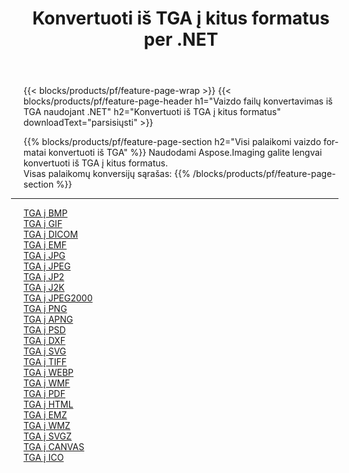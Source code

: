 ﻿---
title: Konvertuoti iš TGA į kitus formatus per .NET 
weight: 3920
url: /lt/net/conversion/from/tga 
lang: lt
langdirlevel: 2
locales: zh-hans,ja,it,ru,de,es,fr,nl,id,lt,pl,pt,vi,tr,ko,zh-hant,ar,hi,th,sv,cs,uk,he
description: Naudodami Aspose.Imaging galite lengvai konvertuoti iš TGA į kitus formatus
---

{{< blocks/products/pf/feature-page-wrap >}}
{{< blocks/products/pf/feature-page-header h1="Vaizdo failų konvertavimas iš TGA naudojant .NET" h2="Konvertuoti iš TGA į kitus formatus" downloadText="parsisiųsti" >}}


{{% blocks/products/pf/feature-page-section  h2="Visi palaikomi vaizdo formatai konvertuoti iš TGA" %}}
Naudodami Aspose.Imaging galite lengvai konvertuoti iš TGA į kitus formatus.
<br/>
Visas palaikomų konversijų sąrašas:
{{% /blocks/products/pf/feature-page-section %}}
<div class="container-fluid productfamilypage bg-gray">
    <div class="convertypes bg-gray agp-content section">
        <div class="container">
		<hr style="margin-left:-20px;"/>
		<div class="row other-converters">
		    <div class='col-md-2 other-converter remove-lp remove-rp'><a href="/imaging/lt/net/conversion/tga-to-bmp" >TGA į BMP</a></div><div class='col-md-2 other-converter remove-lp remove-rp'><a href="/imaging/lt/net/conversion/tga-to-gif" >TGA į GIF</a></div><div class='col-md-2 other-converter remove-lp remove-rp'><a href="/imaging/lt/net/conversion/tga-to-dicom" >TGA į DICOM</a></div><div class='col-md-2 other-converter remove-lp remove-rp'><a href="/imaging/lt/net/conversion/tga-to-emf" >TGA į EMF</a></div><div class='col-md-2 other-converter remove-lp remove-rp'><a href="/imaging/lt/net/conversion/tga-to-jpg" >TGA į JPG</a></div><div class='col-md-2 other-converter remove-lp remove-rp'><a href="/imaging/lt/net/conversion/tga-to-jpeg" >TGA į JPEG</a></div><div class='col-md-2 other-converter remove-lp remove-rp'><a href="/imaging/lt/net/conversion/tga-to-jp2" >TGA į JP2</a></div><div class='col-md-2 other-converter remove-lp remove-rp'><a href="/imaging/lt/net/conversion/tga-to-j2k" >TGA į J2K</a></div><div class='col-md-2 other-converter remove-lp remove-rp'><a href="/imaging/lt/net/conversion/tga-to-jpeg2000" >TGA į JPEG2000</a></div><div class='col-md-2 other-converter remove-lp remove-rp'><a href="/imaging/lt/net/conversion/tga-to-png" >TGA į PNG</a></div><div class='col-md-2 other-converter remove-lp remove-rp'><a href="/imaging/lt/net/conversion/tga-to-apng" >TGA į APNG</a></div><div class='col-md-2 other-converter remove-lp remove-rp'><a href="/imaging/lt/net/conversion/tga-to-psd" >TGA į PSD</a></div><div class='col-md-2 other-converter remove-lp remove-rp'><a href="/imaging/lt/net/conversion/tga-to-dxf" >TGA į DXF</a></div><div class='col-md-2 other-converter remove-lp remove-rp'><a href="/imaging/lt/net/conversion/tga-to-svg" >TGA į SVG</a></div><div class='col-md-2 other-converter remove-lp remove-rp'><a href="/imaging/lt/net/conversion/tga-to-tiff" >TGA į TIFF</a></div><div class='col-md-2 other-converter remove-lp remove-rp'><a href="/imaging/lt/net/conversion/tga-to-webp" >TGA į WEBP</a></div><div class='col-md-2 other-converter remove-lp remove-rp'><a href="/imaging/lt/net/conversion/tga-to-wmf" >TGA į WMF</a></div><div class='col-md-2 other-converter remove-lp remove-rp'><a href="/imaging/lt/net/conversion/tga-to-pdf" >TGA į PDF</a></div><div class='col-md-2 other-converter remove-lp remove-rp'><a href="/imaging/lt/net/conversion/tga-to-html" >TGA į HTML</a></div><div class='col-md-2 other-converter remove-lp remove-rp'><a href="/imaging/lt/net/conversion/tga-to-emz" >TGA į EMZ</a></div><div class='col-md-2 other-converter remove-lp remove-rp'><a href="/imaging/lt/net/conversion/tga-to-wmz" >TGA į WMZ</a></div><div class='col-md-2 other-converter remove-lp remove-rp'><a href="/imaging/lt/net/conversion/tga-to-svgz" >TGA į SVGZ</a></div><div class='col-md-2 other-converter remove-lp remove-rp'><a href="/imaging/lt/net/conversion/tga-to-canvas" >TGA į CANVAS</a></div><div class='col-md-2 other-converter remove-lp remove-rp'><a href="/imaging/lt/net/conversion/tga-to-ico" >TGA į ICO</a></div>
                </div>
        </div>
    </div>
</div>
<br/>

